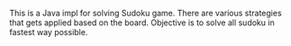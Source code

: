 This is a Java impl for solving Sudoku game. There are various strategies 
that gets applied based on the board. Objective is to solve all sudoku in 
fastest way possible.
